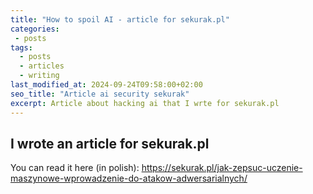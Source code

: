 ```yaml
---
title: "How to spoil AI - article for sekurak.pl"
categories:
 - posts
tags:
  - posts
  - articles
  - writing
last_modified_at: 2024-09-24T09:58:00+02:00
seo_title: "Article ai security sekurak"
excerpt: Article about hacking ai that I wrte for sekurak.pl
---
```


## I wrote an article for sekurak.pl 

You can read it here (in polish): https://sekurak.pl/jak-zepsuc-uczenie-maszynowe-wprowadzenie-do-atakow-adwersarialnych/

